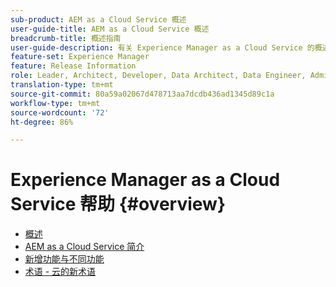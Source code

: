 ```yaml
---
sub-product: AEM as a Cloud Service 概述
user-guide-title: AEM as a Cloud Service 概述
breadcrumb-title: 概述指南
user-guide-description: 有关 Experience Manager as a Cloud Service 的概述（包括简介、术语等），请单击此处以开始。
feature-set: Experience Manager
feature: Release Information
role: Leader, Architect, Developer, Data Architect, Data Engineer, Administrator, Business Practitioner
translation-type: tm+mt
source-git-commit: 80a59a02067d478713aa7dcdb436ad1345d89c1a
workflow-type: tm+mt
source-wordcount: '72'
ht-degree: 86%

---
```



# Experience Manager as a Cloud Service 帮助 {#overview}

+ [概述](/help/overview/home.md)
+ [AEM as a Cloud Service 简介](introduction.md)
+ [新增功能与不同功能](what-is-new-and-different.md)
+ [术语 - 云的新术语](terminology.md)
